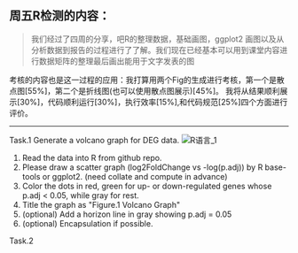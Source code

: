 ## 周五R检测的内容：

> 我们经过了四周的分享，吧R的整理数据，基础画图，ggplot2 画图以及从分析数据到报告的过程进行了了解。我们现在已经基本可以用到课堂内容进行数据矩阵的整理最后画出能用于文字发表的图

考核的内容也是这一过程的应用：我打算用两个Fig的生成进行考核，第一个是散点图[55%]，第二个是折线图(也可以使用散点图展示)[45%]。
我将从结果顺利展示[30%]，代码顺利运行[30%]，执行效率[15%],和代码规范[25%]四个方面进行评价。

--------
Task.1 Generate a volcano graph for DEG data. 
![R语言_1](https://www.jianshu.com/p/974430e9a662)
1. Read the data into R from github repo.
2. Please draw a scatter graph (log2FoldChange vs -log(p.adj)) by R base-tools or ggplot2. (need collate and compute in advance)
3. Color the dots in red, green for up- or down-regulated genes whose p.adj < 0.05, while gray for rest.
4. Title the graph as "Figure.1 Volcano Graph"
5. (optional) Add a horizon line in gray showing p.adj = 0.05
6. (optional) Encapsulation if possible.

Task.2
